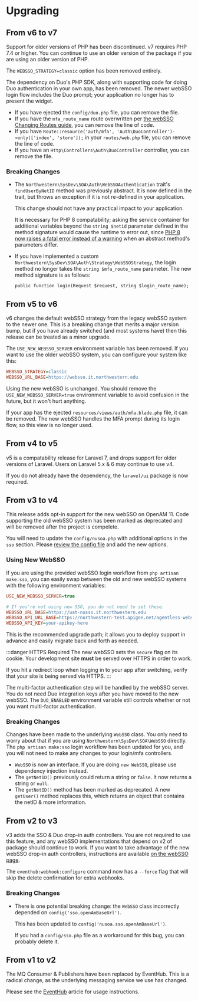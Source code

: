# Upgrading

## From v6 to v7
Support for older versions of PHP has been discontinued. v7 requires PHP 7.4 or higher. You can continue to use an older version of the package if you are using an older version of PHP.

The `WEBSSO_STRATEGY=classic` option has been removed entirely. 

The dependency on Duo's PHP SDK, along with supporting code for doing Duo authentication in your own app, has been removed. The newer webSSO login flow includes the Duo prompt; your application no longer has to present the widget.

- If you have ejected the `config/duo.php` file, you can remove the file. 
- If you have the `mfa_route_name` route overwritten per [the webSSO Changing Routes guide](websso.md#changing-routes), you can remove the line of code. 
- If you have `Route::resource('auth/mfa', 'Auth\DuoController')->only(['index', 'store']);` in your `routes/web.php` file, you can remove the line of code.
- If you have an `Http\Controllers\Auth\DuoController` controller, you can remove the file.

### Breaking Changes
- The `Northwestern\SysDev\SOA\Auth\WebSSOAuthentication` trait's `findUserByNetID` method was previously abstract. It is now defined in the trait, but throws an exception if it is not re-defined in your application.

  This change should not have any practical impact to your application. 
  
  It is necessary for PHP 8 compatability; asking the service container for additional variables beyond the `string $netid` parameter defined in the method signature would cause the runtime to error out, since [PHP 8 now raises a fatal error instead of a warning](https://php.watch/versions/8.0/lsp-errors#lsp) when an abstract method's parameters differ.

- If you have implemented a custom `Northwestern\SysDev\SOA\Auth\Strategy\WebSSOStrategy`, the login method no longer takes the `string $mfa_route_name` parameter. The new method signature is as follows:

  `public function login(Request $request, string $login_route_name);`

## From v5 to v6
v6 changes the default webSSO strategy from the legacy webSSO system to the newer one. This is a breaking change that merits a major version bump, but if you have already switched (and most systems have) then this release can be treated as a minor upgrade.

The `USE_NEW_WEBSSO_SERVER` environment variable has been removed. If you want to use the older webSSO system, you can configure your system like this:

```ini
WEBSSO_STRATEGY=classic
WEBSSO_URL_BASE=https://websso.it.northwestern.edu
```

Using the new webSSO is unchanged. You should remove the `USE_NEW_WEBSSO_SERVER=true` environment variable to avoid confusion in the future, but it won't hurt anything.

If your app has the ejected `resources/views/auth/mfa.blade.php` file, it can be removed. The new webSSO handles the MFA prompt during its login flow, so this view is no longer used.

## From v4 to v5
v5 is a compatability release for Laravel 7, and drops support for older versions of Laravel. Users on Laravel 5.x & 6 may continue to use v4.

If you do not already have the dependency, the `laravel/ui` package is now required.

## From v3 to v4
This release adds opt-in support for the new webSSO on OpenAM 11. Code supporting the old webSSO system has been marked as deprecated and will be removed after the project is compelete.

You will need to update the `config/nusoa.php` with additional options in the `sso` section. Please [review the config file](https://github.com/NIT-Administrative-Systems/SysDev-laravel-soa/blob/master/config/nusoa.php) and add the new options.

### Using New WebSSO
If you are using the provided webSSO login workflow from `php artisan make:sso`, you can easily swap between the old and new webSSO systems with the following environment variables:

```ini
USE_NEW_WEBSSO_SERVER=true

# If you're not using new SSO, you do not need to set these.
WEBSSO_URL_BASE=https://uat-nusso.it.northwestern.edu
WEBSSO_API_URL_BASE=https://northwestern-test.apigee.net/agentless-websso
WEBSSO_API_KEY=your-apikey-here
```

This is the recommended upgrade path; it allows you to deploy support in advance and easily migrate back and forth as needed.

:::danger HTTPS Required
The new webSSO sets the `secure` flag on its cookie. Your development site **must** be served over HTTPS in order to work.

If you hit a redirect loop when logging in to your app after switching, verify that your site is being served via HTTPS.
:::

The multi-factor authentication step will be handled by the webSSO server. You do not need Duo integration keys after you have moved to the new webSSO. The `DUO_ENABLED` environment variable still controls whether or not you want multi-factor authentication.

### Breaking Changes
Changes have been made to the underlying `WebSSO` class. You only need to worry about that if you are using `Northwestern\SysDev\SOA\WebSSO` directly. The `php artisan make:sso` login workflow has been updated for you, and you will not need to make any changes to your login/mfa controllers.

- `WebSSO` is now an interface. If you are doing `new WebSSO`, please use dependency injection instead.
- The `getNetID()` previously could return a string or `false`. It now returns a string or `null`.
- The `getNetID()` method has been marked as deprecated. A new `getUser()` method replaces this, which returns an object that contains the netID & more information.

## From v2 to v3
v3 adds the SSO & Duo drop-in auth controllers. You are not required to use this feature, and any webSSO implementations that depend on v2 of package should continue to work. If you want to take advantage of the new webSSO drop-in auth controllers, instructions are available [on the webSSO page](./websso).

The `eventhub:webhook:configure` command now has a `--force` flag that will skip the delete confirmation for extra webhooks.

### Breaking Changes
- There is one potential breaking change: the `WebSSO` class incorrectly depended on `config('sso.openAmBaseUrl')`. 

  This has been updated to `config('nusoa.sso.openAmBaseUrl')`.

  If you had a `config/sso.php` file as a workaround for this bug, you can probably delete it.

## From v1 to v2
The MQ Consumer & Publishers have been replaced by EventHub. This is a radical change, as the underlying messaging service we use has changed. 

Please see the [EventHub](./eventhub) article for usage instructions.